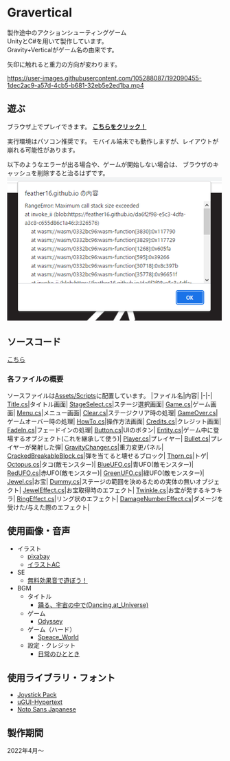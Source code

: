 # Gravertical
製作途中のアクションシューティングゲーム<br>
UnityとC#を用いて製作しています。<br>
Gravity+Verticalがゲーム名の由来です。

矢印に触れると重力の方向が変わります。

https://user-images.githubusercontent.com/105288087/192090455-1dec2ac9-a57d-4cb5-b681-32eb5e2ed1ba.mp4

## 遊ぶ
ブラウザ上でプレイできます。
[**こちらをクリック！**](https://feather16.github.io/gravertical/)

実行環境はパソコン推奨です。
モバイル端末でも動作しますが、レイアウトが崩れる可能性があります。

以下のようなエラーが出る場合や、ゲームが開始しない場合は、
ブラウザのキャッシュを削除すると治るはずです。
<img src="image/Gravertical_WebGL_error.png" width=500>

## ソースコード
[こちら](Assets/Scripts)

### 各ファイルの概要
ソースファイルは[Assets/Scripts](Assets/Scripts)に配置しています。
|ファイル名|内容|
|-|-|
[Title.cs](Assets/Scripts/Title.cs)|タイトル画面|
[StageSelect.cs](Assets/Scripts/StageSelect.cs)|ステージ選択画面|
[Game.cs](Assets/Scripts/Game.cs)|ゲーム画面|
[Menu.cs](Assets/Scripts/Menu.cs)|メニュー画面|
[Clear.cs](Assets/Scripts/Clear.cs)|ステージクリア時の処理|
[GameOver.cs](Assets/Scripts/GameOver.cs)|ゲームオーバー時の処理|
[HowTo.cs](Assets/Scripts/HowTo.cs)|操作方法画面|
[Credits.cs](Assets/Scripts/Credits.cs)|クレジット画面|
[FadeIn.cs](Assets/Scripts/FadeIn.cs)|フェードインの処理|
[Button.cs](Assets/Scripts/Button.cs)|UIのボタン|
[Entity.cs](Assets/Scripts/Entity.cs)|ゲーム中に登場するオブジェクト(これを継承して使う)|
[Player.cs](Assets/Scripts/Player.cs)|プレイヤー|
[Bullet.cs](Assets/Scripts/Bullet.cs)|プレイヤーが発射した弾|
[GravityChanger.cs](Assets/Scripts/GravityChanger.cs)|重力変更パネル|
[CrackedBreakableBlock.cs](Assets/Scripts/CrackedBreakableBlock.cs)|弾を当てると壊せるブロック|
[Thorn.cs](Assets/Scripts/Thorn.cs)|トゲ|
[Octopus.cs](Assets/Scripts/Octopus.cs)|タコ(敵モンスター)|
[BlueUFO.cs](Assets/Scripts/BlueUFO.cs)|青UFO(敵モンスター)|
[RedUFO.cs](Assets/Scripts/RedUFO.cs)|赤UFO(敵モンスター)|
[GreenUFO.cs](Assets/Scripts/GreenUFO.cs)|緑UFO(敵モンスター)|
[Jewel.cs](Assets/Scripts/Jewel.cs)|お宝|
[Dummy.cs](Assets/Scripts/Dummy.cs)|ステージの範囲を決めるための実体の無いオブジェクト|
[JewelEffect.cs](Assets/Scripts/JewelEffect.cs)|お宝取得時のエフェクト|
[Twinkle.cs](Assets/Scripts/Twinkle.cs)|お宝が発するキラキラ|
[RingEffect.cs](Assets/Scripts/RingEffect.cs)|リング状のエフェクト|
[DamageNumberEffect.cs](Assets/Scripts/DamageNumberEffect.cs)|ダメージを受けた/与えた際のエフェクト|

## 使用画像・音声
* イラスト
  * [pixabay](https://pixabay.com/ja/)
  * [イラストAC](https://www.ac-illust.com/)
* SE
  * [無料効果音で遊ぼう！](https://taira-komori.jpn.org/)
* BGM
  * タイトル
    * [踊る、宇宙の中で(Dancing,at_Universe)](https://dova-s.jp/bgm/play15951.html)
  * ゲーム
    * [Odyssey](https://dova-s.jp/bgm/play15206.html)
  * ゲーム（ハード）
    * [Speace_World](https://dova-s.jp/bgm/play15352.html)
  * 設定・クレジット
    * [日常のひととき](https://dova-s.jp/bgm/play10027.html)
    
## 使用ライブラリ・フォント
* [Joystick Pack](https://assetstore.unity.com/packages/tools/input-management/joystick-pack-107631)
* [uGUI-Hypertext](https://github.com/setchi/uGUI-Hypertext)
* [Noto Sans Japanese](https://fonts.google.com/noto/specimen/Noto+Sans+JP)

## 製作期間
2022年4月～
